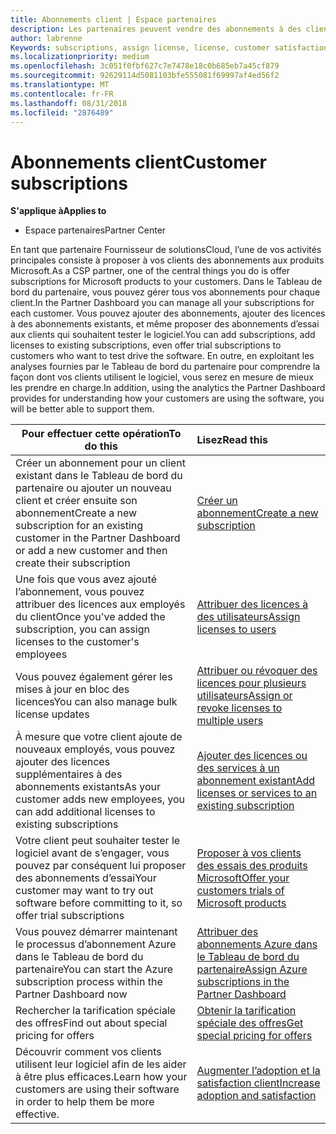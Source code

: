 ```yaml
---
title: Abonnements client | Espace partenaires
description: Les partenaires peuvent vendre des abonnements à des clients et les gérer via l’Espace partenaires.
author: labrenne
Keywords: subscriptions, assign license, license, customer satisfaction, Azure subscriptions
ms.localizationpriority: medium
ms.openlocfilehash: 3c051f0fbf627c7e7478e18c0b685eb7a45cf879
ms.sourcegitcommit: 92629114d5081103bfe555081f69997af4ed56f2
ms.translationtype: MT
ms.contentlocale: fr-FR
ms.lasthandoff: 08/31/2018
ms.locfileid: "2876489"
---
```

# <a name="customer-subscriptions"></a><span data-ttu-id="8c9c6-103">Abonnements client</span><span class="sxs-lookup"><span data-stu-id="8c9c6-103">Customer subscriptions</span></span>

**<span data-ttu-id="8c9c6-104">S'applique à</span><span class="sxs-lookup"><span data-stu-id="8c9c6-104">Applies to</span></span>**

-  <span data-ttu-id="8c9c6-105">Espace partenaires</span><span class="sxs-lookup"><span data-stu-id="8c9c6-105">Partner Center</span></span>

<span data-ttu-id="8c9c6-106">En tant que partenaire Fournisseur de solutionsCloud, l’une de vos activités principales consiste à proposer à vos clients des abonnements aux produits Microsoft.</span><span class="sxs-lookup"><span data-stu-id="8c9c6-106">As a CSP partner, one of the central things you do is offer subscriptions for Microsoft products to your customers.</span></span> <span data-ttu-id="8c9c6-107">Dans le Tableau de bord du partenaire, vous pouvez gérer tous vos abonnements pour chaque client.</span><span class="sxs-lookup"><span data-stu-id="8c9c6-107">In the Partner Dashboard you can manage all your subscriptions for each customer.</span></span> <span data-ttu-id="8c9c6-108">Vous pouvez ajouter des abonnements, ajouter des licences à des abonnements existants, et même proposer des abonnements d’essai aux clients qui souhaitent tester le logiciel.</span><span class="sxs-lookup"><span data-stu-id="8c9c6-108">You can add subscriptions, add licenses to existing subscriptions, even offer trial subscriptions to customers who want to test drive the software.</span></span> <span data-ttu-id="8c9c6-109">En outre, en exploitant les analyses fournies par le Tableau de bord du partenaire pour comprendre la façon dont vos clients utilisent le logiciel, vous serez en mesure de mieux les prendre en charge.</span><span class="sxs-lookup"><span data-stu-id="8c9c6-109">In addition, using the analytics the Partner Dashboard provides for understanding how your customers are using the software, you will be better able to support them.</span></span>

|**<span data-ttu-id="8c9c6-110">Pour effectuer cette opération</span><span class="sxs-lookup"><span data-stu-id="8c9c6-110">To do this</span></span>**   |**<span data-ttu-id="8c9c6-111">Lisez</span><span class="sxs-lookup"><span data-stu-id="8c9c6-111">Read this</span></span>**   |
|----------------------|:----------------------|
|<span data-ttu-id="8c9c6-112">Créer un abonnement pour un client existant dans le Tableau de bord du partenaire ou ajouter un nouveau client et créer ensuite son abonnement</span><span class="sxs-lookup"><span data-stu-id="8c9c6-112">Create a new subscription for an existing customer in the Partner Dashboard or add a new customer and then create their subscription</span></span>|[<span data-ttu-id="8c9c6-113">Créer un abonnement</span><span class="sxs-lookup"><span data-stu-id="8c9c6-113">Create a new subscription</span></span>](create-a-new-subscription.md)|
|<span data-ttu-id="8c9c6-114">Une fois que vous avez ajouté l’abonnement, vous pouvez attribuer des licences aux employés du client</span><span class="sxs-lookup"><span data-stu-id="8c9c6-114">Once you've added the subscription, you can assign licenses to the customer's employees</span></span>  |[<span data-ttu-id="8c9c6-115">Attribuer des licences à des utilisateurs</span><span class="sxs-lookup"><span data-stu-id="8c9c6-115">Assign licenses to users</span></span>](assign-licenses-to-users.md)|
|<span data-ttu-id="8c9c6-116">Vous pouvez également gérer les mises à jour en bloc des licences</span><span class="sxs-lookup"><span data-stu-id="8c9c6-116">You can also manage bulk license updates</span></span>   |[<span data-ttu-id="8c9c6-117">Attribuer ou révoquer des licences pour plusieurs utilisateurs</span><span class="sxs-lookup"><span data-stu-id="8c9c6-117">Assign or revoke licenses to multiple users</span></span>](bulk-license-provisioning-for-multiple-users.md)|
|<span data-ttu-id="8c9c6-118">À mesure que votre client ajoute de nouveaux employés, vous pouvez ajouter des licences supplémentaires à des abonnements existants</span><span class="sxs-lookup"><span data-stu-id="8c9c6-118">As your customer adds new employees, you can add additional licenses to existing subscriptions</span></span>   |[<span data-ttu-id="8c9c6-119">Ajouter des licences ou des services à un abonnement existant</span><span class="sxs-lookup"><span data-stu-id="8c9c6-119">Add licenses or services to an existing subscription</span></span>](add-licenses-or-services-to-an-existing-subscription.md)|
|<span data-ttu-id="8c9c6-120">Votre client peut souhaiter tester le logiciel avant de s’engager, vous pouvez par conséquent lui proposer des abonnements d’essai</span><span class="sxs-lookup"><span data-stu-id="8c9c6-120">Your customer may want to try out software before committing to it, so offer trial subscriptions</span></span>    |[<span data-ttu-id="8c9c6-121">Proposer à vos clients des essais des produits Microsoft</span><span class="sxs-lookup"><span data-stu-id="8c9c6-121">Offer your customers trials of Microsoft products</span></span>](offer-your-customers-trials-of-microsoft-products.md)|
|<span data-ttu-id="8c9c6-122">Vous pouvez démarrer maintenant le processus d’abonnement Azure dans le Tableau de bord du partenaire</span><span class="sxs-lookup"><span data-stu-id="8c9c6-122">You can start the Azure subscription process within the Partner Dashboard now</span></span>   |[<span data-ttu-id="8c9c6-123">Attribuer des abonnements Azure dans le Tableau de bord du partenaire</span><span class="sxs-lookup"><span data-stu-id="8c9c6-123">Assign Azure subscriptions in the Partner Dashboard</span></span>](assign-azure-subscriptions.md)|
|<span data-ttu-id="8c9c6-124">Rechercher la tarification spéciale des offres</span><span class="sxs-lookup"><span data-stu-id="8c9c6-124">Find out about special pricing for offers</span></span>   |[<span data-ttu-id="8c9c6-125">Obtenir la tarification spéciale des offres</span><span class="sxs-lookup"><span data-stu-id="8c9c6-125">Get special pricing for offers</span></span>](get-special-pricing-for-offers.md)|
|<span data-ttu-id="8c9c6-126">Découvrir comment vos clients utilisent leur logiciel afin de les aider à être plus efficaces.</span><span class="sxs-lookup"><span data-stu-id="8c9c6-126">Learn how your customers are using their software in order to help them be more effective.</span></span>   | [<span data-ttu-id="8c9c6-127">Augmenter l’adoption et la satisfaction client</span><span class="sxs-lookup"><span data-stu-id="8c9c6-127">Increase adoption and satisfaction</span></span>](increasing-adoption-and-satisfaction.md)   | 

































 

 



